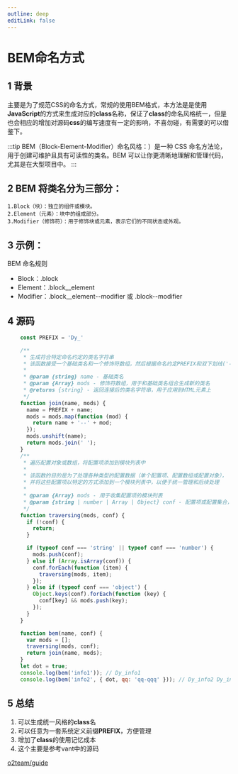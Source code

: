 ```yaml
---
outline: deep
editLink: false
---
```


# BEM命名方式

## 1 背景

主要是为了规范CSS的命名方式，常规的使用BEM格式，本方法是是使用**JavaScript**的方式来生成对应的**class**名称，保证了**class**的命名风格统一，但是也会相应的增加对源码**css**的编写速度有一定的影响，不喜勿碰，有需要的可以借鉴下。

:::tip
BEM（Block-Element-Modifier）命名风格：）是一种 CSS 命名方法论，用于创建可维护且具有可读性的类名。BEM 可以让你更清晰地理解和管理代码，尤其是在大型项目中。
:::


## 2 BEM 将类名分为三部分：
	1.Block（块）：独立的组件或模块。
	2.Element（元素）：块中的组成部分。
	3.Modifier（修饰符）：用于修饰块或元素，表示它们的不同状态或外观。

## 3 示例：
BEM 命名规则
- Block：.block
- Element：.block__element
- Modifier：.block__element--modifier 或 .block--modifier  

## 4 源码
```javascript
    const PREFIX = 'Dy_'

    /**
     * 生成符合特定命名约定的类名字符串
     * 该函数接受一个基础类名和一个修饰符数组，然后根据命名约定PREFIX和双下划线('--')连接这些类名和修饰符
     * 
     * @param {string} name - 基础类名
     * @param {Array} mods - 修饰符数组，用于和基础类名组合生成新的类名
     * @returns {string} - 返回连接后的类名字符串，用于应用到HTML元素上
     */
    function join(name, mods) {
      name = PREFIX + name;
      mods = mods.map(function (mod) {
        return name + '--' + mod;
      });
      mods.unshift(name);
      return mods.join(' ');
    }
    /**
     * 遍历配置对象或数组，将配置项添加到模块列表中
     * 
     * 该函数的目的是为了处理各种类型的配置数据（单个配置项、配置数组或配置对象），
     * 并将这些配置项以特定的方式添加到一个模块列表中，以便于统一管理和后续处理
     * 
     * @param {Array} mods - 用于收集配置项的模块列表
     * @param {string | number | Array | Object} conf - 配置项或配置集合，可以是字符串、数字、数组或对象
     */
    function traversing(mods, conf) {
      if (!conf) {
        return;
      }

      if (typeof conf === 'string' || typeof conf === 'number') {
        mods.push(conf);
      } else if (Array.isArray(conf)) {
        conf.forEach(function (item) {
          traversing(mods, item);
        });
      } else if (typeof conf === 'object') {
        Object.keys(conf).forEach(function (key) {
          conf[key] && mods.push(key);
        });
      }
    }

    function bem(name, conf) {
      var mods = [];
      traversing(mods, conf);
      return join(name, mods);
    }
    let dot = true;
    console.log(bem('info1')); // Dy_info1
    console.log(bem('info2', { dot, qq: 'qq-qqq' })); // Dy_info2 Dy_info2--dot Dy_info2--qq
```

## 5 总结

1. 可以生成统一风格的**class**名
2. 可以任意为一套系统定义前缀**PREFIX**，方便管理
3. 增加了**class**的使用记忆成本 
4. 这个主要是参考vant中的源码 

[o2team/guide](https://github.com/o2team/guide) 